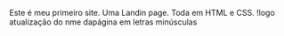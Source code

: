 Este é meu primeiro site. 
Uma Landin page.
Toda em HTML e CSS.
!logo
atualização do nme dapágina em letras minúsculas

